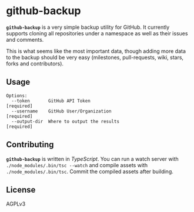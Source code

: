 # github-backup
**`github-backup`** is a very simple backup utility for GitHub. It currently
supports cloning all repositories under a namespace as well as their issues and
comments.

This is what seems like the most important data, though adding more data to the
backup should be very easy (milestones, pull-requests, wiki, stars, forks and
contributors).

## Usage

```
Options:
  --token       GitHub API Token                                      [required]
  --username    GitHub User/Organization                              [required]
  --output-dir  Where to output the results                           [required]
```

## Contributing
**`github-backup`** is written in _TypeScript_. You can run a watch server with
`./node_modules/.bin/tsc --watch` and compile assets with
`./node_modules/.bin/tsc`. Commit the compiled assets after building.

## License
AGPLv3
